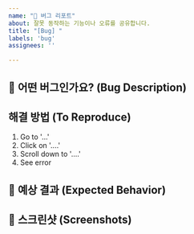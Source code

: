 ```yaml
---
name: "🐛 버그 리포트"
about: 잘못 동작하는 기능이나 오류를 공유합니다.
title: "[Bug] "
labels: 'bug'
assignees: ''

---
```


## 🐞 어떤 버그인가요? (Bug Description)
<!-- 버그에 대해 명확하고 간결하게 설명해주세요. -->


## 해결 방법 (To Reproduce)
<!-- 다른 사람이 이 버그를 똑같이 재현하려면 어떻게 해야 하는지 단계별로 설명해주세요. -->
1. Go to '...'
2. Click on '....'
3. Scroll down to '....'
4. See error


## 🤔 예상 결과 (Expected Behavior)
<!-- 원래라면 어떻게 동작해야 했는지 설명해주세요. -->


## 📸 스크린샷 (Screenshots)
<!-- 가능하다면, 버그 상황을 이해하는 데 도움이 되는 스크린샷을 추가해주세요. -->

